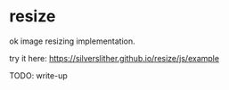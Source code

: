 # resize

ok image resizing implementation.

try it here: https://silverslither.github.io/resize/js/example

TODO: write-up

